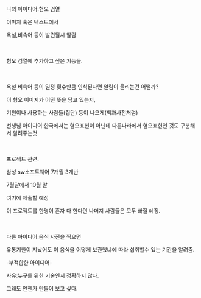 나의 아이디어:혐오 검열

이미지 혹은 텍스트에서

욕설,비속어 등이 발견될시 알람

ㅤ

혐오 검열에 추가하고 싶은 기능들.

ㅤ

욕설 비속어 등이 일정 횟수만큼 인식된다면 알림이 울리는건 어떨까?

이 혐오 이미지가 어떤 뜻을 담고 있는지,

기원이나 사용하는 사람들(집단) 등이 나오게(백과사전처럼)

선생님 아이디어:한국에서는 혐오표현이 아닌데 다른나라에서 혐오표현인 것도 구분해서 알려주는것

ㅤ

프로젝트 관련.

삼성 sw소프트웨어 7개월 3개반

7월달에서 10월 말

여기에 제출할 예정

이 프로젝트를 한명이 혼자 다 한다면 나머지 사람들은 모두 빠질 예정.

ㅤ

다른 아이디어:음식 사진을 찍으면

유통기한이 지났어도 이 음식을 어떻게 보관했냐에 따라 섭취할수 있는 기간을 알려줌.

-부적합한 아이디어-

사유:누구를 위한 기술인지 정확하지 않다.

그래도 언젠가 만들어 보고 싶다.
